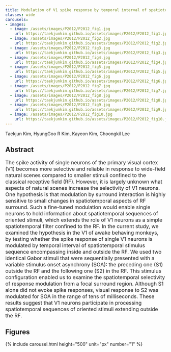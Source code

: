 ```yaml
---
title: Modulation of V1 spike response by temporal interval of spatiotemporal stimulus sequence
classes: wide
carousels:
- images: 
  - image: /assets/images/P2012/P2012_fig1.jpg
    url: https://taekjunkim.github.io/assets/images/P2012/P2012_fig1.jpg
  - image: /assets/images/P2012/P2012_fig2.jpg
    url: https://taekjunkim.github.io/assets/images/P2012/P2012_fig2.jpg
  - image: /assets/images/P2012/P2012_fig3.jpg
    url: https://taekjunkim.github.io/assets/images/P2012/P2012_fig3.jpg
  - image: /assets/images/P2012/P2012_fig4.jpg
    url: https://taekjunkim.github.io/assets/images/P2012/P2012_fig4.jpg
  - image: /assets/images/P2012/P2012_fig5.jpg
    url: https://taekjunkim.github.io/assets/images/P2012/P2012_fig5.jpg
  - image: /assets/images/P2012/P2012_fig6.jpg
    url: https://taekjunkim.github.io/assets/images/P2012/P2012_fig6.jpg    
  - image: /assets/images/P2012/P2012_fig7.jpg
    url: https://taekjunkim.github.io/assets/images/P2012/P2012_fig7.jpg    
  - image: /assets/images/P2012/P2012_fig8.jpg
    url: https://taekjunkim.github.io/assets/images/P2012/P2012_fig8.jpg
  - image: /assets/images/P2012/P2012_fig9.jpg
    url: https://taekjunkim.github.io/assets/images/P2012/P2012_fig9.jpg    
  - image: /assets/images/P2012/P2012_fig10.jpg
    url: https://taekjunkim.github.io/assets/images/P2012/P2012_fig10.jpg            
---
```


Taekjun Kim, HyungGoo R Kim, Kayeon Kim, Choongkil Lee


## Abstract
<Font size = "3"> The spike activity of single neurons of the primary visual cortex (V1) becomes more selective and reliable in response to wide-field natural scenes compared to smaller stimuli confined to the classical receptive field (RF). However, it is largely unknown what aspects of natural scenes increase the selectivity of V1 neurons. One hypothesis is that modulation by surround interaction is highly sensitive to small changes in spatiotemporal aspects of RF surround. Such a fine-tuned modulation would enable single neurons to hold information about spatiotemporal sequences of oriented stimuli, which extends the role of V1 neurons as a simple spatiotemporal filter confined to the RF. In the current study, we examined the hypothesis in the V1 of awake behaving monkeys, by testing whether the spike response of single V1 neurons is modulated by temporal interval of spatiotemporal stimulus sequence encompassing inside and outside the RF. We used two identical Gabor stimuli that were sequentially presented with a variable stimulus onset asynchrony (SOA): the preceding one (S1) outside the RF and the following one (S2) in the RF. This stimulus configuration enabled us to examine the spatiotemporal selectivity of response modulation from a focal surround region. Although S1 alone did not evoke spike responses, visual response to S2 was modulated for SOA in the range of tens of milliseconds. These results suggest that V1 neurons participate in processing spatiotemporal sequences of oriented stimuli extending outside the RF. </Font>

## Figures
{% include carousel.html height="500" unit="px" number="1" %}
<!--- {% include carousel.html height="500" unit="px" duration="10" number="1" %} --->


